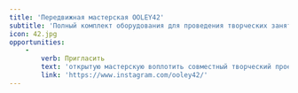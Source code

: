 ```yaml
---
title: 'Передвижная мастерская OOLEY42'
subtitle: 'Полный комплект оборудования для проведения творческих занятий и воплощения коллективных проектов в любом месте'
icon: 42.jpg
opportunities:
    -
        verb: Пригласить
        text: 'открытую мастерскую воплотить совместный творческий проект'
        link: 'https://www.instagram.com/ooley42/'
---
```


